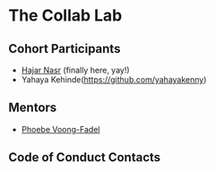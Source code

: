 # The Collab Lab

## Cohort Participants
- [Hajar Nasr](https://github.com/hajarNasr) (finally here, yay!)
- Yahaya Kehinde(https://github.com/yahayakenny)

## Mentors
- [Phoebe Voong-Fadel](https://github.com/asianvader)

## Code of Conduct Contacts
